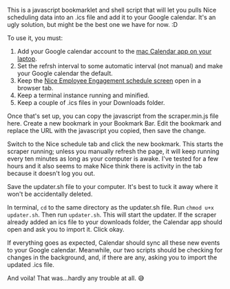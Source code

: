 This is a javascript bookmarklet and shell script that will let you pulls Nice scheduling data into an .ics file and add it to your Google calendar. It's an ugly solution, but might be the best one we have for now. :D 

To use it, you must:

1. Add your Google calendar account to the [mac Calendar app on your laptop](https://support.google.com/calendar/answer/99358?hl=en&co=GENIE.Platform%3DDesktop).
2. Set the refrsh interval to some automatic interval (not manual) and make your Google calendar the default.
3. Keep the [Nice Employee Engagement schedule screen](https://portal.shopify-eem.nicecloudsvc.com/agent/dashboard) open in a browser tab.
4. Keep a terminal instance running and minified.
5. Keep a couple of .ics files in your Downloads folder.

Once that's set up, you can copy the javascript from the scraper.min.js file here. Create a new bookmark in your Bookmark Bar. Edit the bookmark and replace the URL with the javascript you copied, then save the change.

Switch to the Nice schedule tab and click the new bookmark. This starts the scraper running; unless you manually refresh the page, it will keep running every ten minutes as long as your computer is awake. I've tested for a few hours and it also seems to make Nice think there is activity in the tab because it doesn't log you out.

Save the updater.sh file to your computer. It's best to tuck it away where it won't be accidentally deleted. 

In terminal, `cd` to the same directory as the updater.sh file. Run `chmod u+x updater.sh`. Then run `updater.sh`. This will start the updater. If the scraper already added an ics file to your downloads folder, the Calendar app should open and ask you to import it. Click okay. 

If everything goes as expected, Calendar should sync all these new events to your Google calendar. Meanwhile, our two scripts should be checking for changes in the background, and, if there are any, asking you to import the updated .ics file. 

And voila! That was...hardly any trouble at all. 😅
